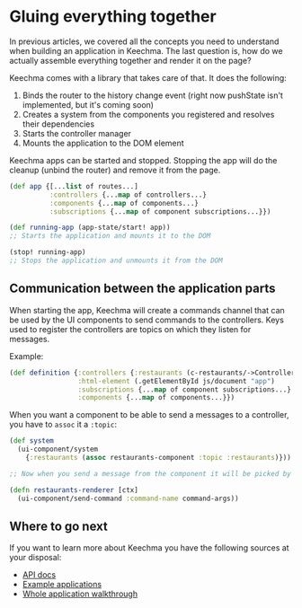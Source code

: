 # Gluing everything together

In previous articles, we covered all the concepts you need to understand when building an application in Keechma. The last question is, how do we actually assemble everything together and render it on the page?

Keechma comes with a library that takes care of that. It does the following:

1. Binds the router to the history change event (right now pushState isn't implemented, but it's coming soon)
2. Creates a system from the components you registered and resolves their dependencies
3. Starts the controller manager
4. Mounts the application to the DOM element

Keechma apps can be started and stopped. Stopping the app will do the cleanup (unbind the router) and remove it from the page.

```clojure
(def app {[...list of routes...]
          :controllers {...map of controllers...}
          :components {...map of components...}
          :subscriptions {...map of component subscriptions...}})

(def running-app (app-state/start! app))
;; Starts the application and mounts it to the DOM

(stop! running-app)
;; Stops the application and unmounts it from the DOM
```

## Communication between the application parts

When starting the app, Keechma will create a commands channel that can be used by the UI components to send commands to the controllers. Keys used to register the controllers are topics on which they listen for messages.

Example:

```clojure
(def definition {:controllers {:restaurants (c-restaurants/->Controller) ;; listens on the `restaurants` topic}
                 :html-element (.getElementById js/document "app")
                 :subscriptions {...map of component subscriptions...}
                 :components {...map of components...}})
```

When you want a component to be able to send a messages to a controller, you have to `assoc` it a `:topic`:

```clojure
(def system
  (ui-component/system
    {:restaurants (assoc restaurants-component :topic :restaurants)}))

;; Now when you send a message from the component it will be picked by the :restaurants controller:

(defn restaurants-renderer [ctx]
  (ui-component/send-command :command-name command-args))
```

## Where to go next

If you want to learn more about Keechma you have the following sources at your disposal:

- [API docs](api/index.html)
- [Example applications](07-examples.html)
- [Whole application walkthrough](08-application-walkthrough.html)

